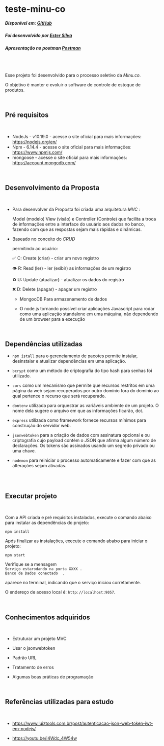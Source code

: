 # teste-minu-co


##### Disponível em: [GitHub](https://github.com/estersilvade/teste-minu-com)

##### Foi desenvolvido por [Ester Silva](https://www.linkedin.com/in/ester-silvade/)

##### Apresentação no postman [Postman](https://documenter.getpostman.com/view/17759887/UVXdQeXR)

<br><br>

Esse projeto foi desenvolvido para o processo seletivo da _Minu.co_.

O objetivo è  manter e
evoluir o software de controle de estoque de produtos.



<br>

## Pré requisitos

<br>

- NodeJs - v10.19.0 - acesse o site oficial para mais informações: https://nodejs.org/en/
- Npm - 6.14.4 - acesse o site oficial para mais informações: https://www.npmjs.com/
- mongoose - acesse o site oficial para mais informações: https://account.mongodb.com/


<br>

## Desenvolvimento da Proposta 

<br>



- Para desenvolver da Proposta foi criada uma arquitetura _MVC_ :

  Model (modelo) View (visão) e Controller (Controle) que facilita a troca de informações entre a interface do usuário aos dados no banco, fazendo com que as respostas sejam mais rápidas e dinâmicas.


- Baseado no conceito do _CRUD_

  permitindo ao usuário:

  ✅ C: Create (criar) - criar um novo registro

    👁 R: Read (ler) - ler (exibir) as informações de um registro

  ♻️ U: Update (atualizar) - atualizar os dados do registro

  ❌ D: Delete (apagar) - apagar um registro

  - MongooDB Para armazenamento de dados 

  - O node.js tornando  possível criar aplicações Javascript para rodar como uma aplicação standalone em uma máquina, não dependendo de um browser para a execução

 

<br>

## Dependências utilizadas 
- `npm istall` para o gerenciamento de pacotes
permite instalar, desinstalar e atualizar dependências em uma aplicação. 


 - `bcrypt` como um método de criptografia do tipo hash para senhas  foi utilizado.  

  - `cors` como um mecanismo que permite que recursos restritos em uma página da web sejam recuperados por outro domínio fora do domínio ao qual pertence o recurso que será recuperado.
 
- `dontenv` utilizada para orquestrar as variáveis ambiente de um projeto. O nome dela sugere o arquivo em que as informações ficarão, dot. 

- `express` utilizada como framework fornece recursos mínimos para construção do servidor web.

- `jsonwebtoken` para a criação de dados com assinatura opcional e ou criptografia cujo payload contém o JSON que afirma algum número de declarações. Os tokens são assinados usando um segredo privado ou uma chave.

- `nodemon` para reiniciar o processo automaticamente e fazer com que as alterações sejam ativadas.


<br>


<br>

## Executar projeto

<br>

Com a API criada e pré requisitos instalados, execute o comando abaixo para instalar as dependências do projeto:

`npm install`

Após finalizar as instalações, execute o comando abaixo para iniciar o projeto:

`npm start`

Verifique se a mensagem <br>
`Serviço estarodando na porta XXXX .` <br>
`Banco de Dados conectado  .`

 aparece no terminal, indicando que o serviço iniciou corretamente.

O endereço de acesso local é: `http://localhost:9057`.

<br>

## Conhecimentos adquiridos

<br>

- Estruturar um projeto MVC

- Usar o jsonwebtoken

- Padrão URL

- Tratamento de erros

- Algumas boas práticas de programação

<br>

## Referências utilizadas para estudo

<br>

- https://www.luiztools.com.br/post/autenticacao-json-web-token-jwt-em-nodejs/

- https://youtu.be/l4Wdc_4W54w
